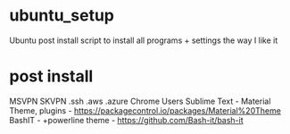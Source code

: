 # ubuntu_setup
Ubuntu post install script to install all programs + settings the way I like it

# post install

MSVPN
SKVPN
.ssh
.aws
.azure
Chrome Users
Sublime Text - Material Theme, plugins - https://packagecontrol.io/packages/Material%20Theme
BashIT - +powerline theme - https://github.com/Bash-it/bash-it




